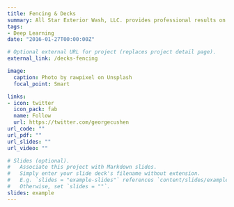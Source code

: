 ```yaml
---
title: Fencing & Decks
summary: All Star Exterior Wash, LLC. provides professional results on all of your exterior surfaces. We service pool decks, pool enclosures, lanais, wood decks, fencing, sheds, screened enclosures, sidewalks, driveways, exterior siding, and roofs. We would love to help make your property look it’s best. 
tags:
- Deep Learning
date: "2016-01-27T00:00:00Z"

# Optional external URL for project (replaces project detail page).
external_link: /decks-fencing

image:
  caption: Photo by rawpixel on Unsplash
  focal_point: Smart

links:
- icon: twitter
  icon_pack: fab
  name: Follow
  url: https://twitter.com/georgecushen
url_code: ""
url_pdf: ""
url_slides: ""
url_video: ""

# Slides (optional).
#   Associate this project with Markdown slides.
#   Simply enter your slide deck's filename without extension.
#   E.g. `slides = "example-slides"` references `content/slides/example-slides.md`.
#   Otherwise, set `slides = ""`.
slides: example
---
```


